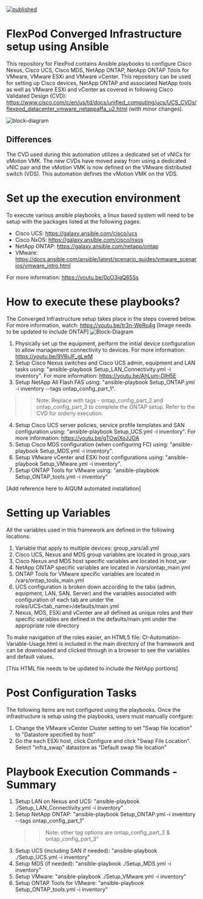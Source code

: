 [![published](https://static.production.devnetcloud.com/codeexchange/assets/images/devnet-published.svg)](https://developer.cisco.com/codeexchange/github/repo/ucs-compute-solutions/Config_Converged_Infrastructure)

# FlexPod Converged Infrastructure setup using Ansible

This repository for FlexPod contains Ansible playbooks to configure Cisco Nexus, Cisco UCS, Cisco MDS, NetApp ONTAP, NetApp ONTAP Tools for VMware, VMware ESXi and VMware vCenter. This repository can be used for setting up Cisco devices, NetApp ONTAP and associated NetApp tools as well as VMware ESXi and vCenter as covered in following Cisco Validated Design (CVD): https://www.cisco.com/c/en/us/td/docs/unified_computing/ucs/UCS_CVDs/flexpod_datacenter_vmware_netappaffa_u2.html (with minor changes).

![block-diagram](https://user-images.githubusercontent.com/67762449/136589578-ea3c1b6b-220d-42e6-96be-ee3517c96e60.jpg)

## Differences

The CVD used during this automation utilizes a dedicated set of vNICs for vMotion VMK. The new CVDs have moved away from using a dedicated vNIC pair and the vMotion VMK is now defined on the VMware distributed switch (VDS). This automation defines the vMotion VMK on the VDS.  

# Set up the execution environment

To execute various ansible playbooks, a linux based system will need to be setup with the packages listed at the following pages:

- Cisco UCS: https://galaxy.ansible.com/cisco/ucs
- Cisco NxOS: https://galaxy.ansible.com/cisco/nxos
- NetApp ONTAP: https://galaxy.ansible.com/netapp/ontap
- VMware: https://docs.ansible.com/ansible/latest/scenario_guides/vmware_scenarios/vmware_intro.html

For more information: https://youtu.be/0oO3jgQ65Ss

# How to execute these playbooks?

The Converged Infrastructure setup takes place in the steps covered below. For more information, watch: https://youtu.be/tr3n-WeRo4g
[Image needs to be updated to include ONTAP]
![Block-Diagram](https://user-images.githubusercontent.com/60270001/111256914-867e4700-85f0-11eb-9dfe-62e54909610b.jpg)

1. Physically set up the equipment, perform the initial device configuration to allow management connectivity to devices. For more information: https://youtu.be/9V6rJF_gLwM
2. Setup Cisco Nexus switches and Cisco UCS admin, equipment and LAN tasks using: "ansible-playbook Setup_LAN_Connectivity.yml -i inventory". For more information: https://youtu.be/AhLum-DlH5E
3. Setup NetApp All Flash FAS using: "ansible-playbook Setup_ONTAP.yml -i inventory --tags ontap_config_part_1". 
>>Note: Replace with tags - ontap_config_part_2 and ontap_config_part_3 to complete the ONTAP setup. Refer to the CVD for orderly execution.
4. Setup Cisco UCS server policies, service profile templates and SAN configuration using: "ansible-playbook Setup_UCS.yml -i inventory". For more information: https://youtu.be/gTOwiXoJJOA
5. Setup Cisco MDS configuration (when configuring FC) using: "ansible-playbook Setup_MDS.yml -i inventory".
6. Setup VMware vCenter and ESXi host configurations using: "ansible-playbook Setup_VMware.yml -i inventory".
7. Setup ONTAP Tools for VMware using: "ansible-playbook Setup_ONTAP_tools.yml -i inventory"

[Add reference here to AIQUM automated installation]
  
# Setting up Variables

All the variables used in this framework are defined in the following locations:

1. Variable that apply to multiple devices: group_vars/all.yml
2. Cisco UCS, Nexus and MDS group variables are located in group_vars
3. Cisco Nexus and MDS host specific variables are located in host_var
4. NetApp ONTAP specific variables are located in /vars/ontap_main.yml
5. ONTAP Tools for VMware specific variables are located in /vars/ontap_tools_main.yml
6. UCS configuration is broken down according to the tabs (admin, equipment, LAN, SAN, Server) and the variables associated with configuration of each tab are under the roles/UCS<tab_name>/defaults/main.yml
7. Nexus, MDS, ESXi and vCenter are all defined as unique roles and their specific variables are defined in the defaults/main.yml under the appropriate role directory

To make navigation of the roles easier, an HTML5 file: CI-Automation-Variable-Usage.html is included in the main directory of the framework and can be downloaded and clicked through in a browser to see the variables and default values. 

[This HTML file needs to be updated to include the NetApp portions]

# Post Configuration Tasks

The following items are not configured using the playbooks. Once the infrastructure is setup using the playbooks, users must manually confgure:
1. Change the VMware vCenter Cluster setting to set "Swap file location" to "Datastore specified by host"
2. Go the each ESXi host, click Configure and click "Swap File Location". Select "infra_swap" datastore as "Default swap file location"

# Playbook Execution Commands - Summary

1. Setup LAN on Nexus and UCS: "ansible-playbook ./Setup_LAN_Connectivity.yml -i inventory"
2. Setup NetApp ONTAP: "ansible-playbook Setup_ONTAP.yml -i inventory --tags ontap_config_part_1" 
   >> Note: other tag options are  ontap_config_part_2 & ontap_config_part_3"
3. Setup UCS (including SAN if needed): "ansible-playbook ./Setup_UCS.yml -i inventory"
4. Setup MDS (if needed): "ansible-playbook ./Setup_MDS.yml -i inventory"
5. Setup VMware: "ansible-playbook ./Setup_VMware.yml -i inventory"
6. Setup ONTAP Tools for VMware: "ansible-playbook Setup_ONTAP_tools.yml -i inventory"
